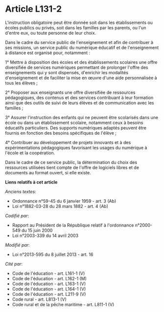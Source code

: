 # Article L131-2

L'instruction obligatoire peut être donnée soit dans les établissements ou écoles publics ou privés, soit dans les familles
par les parents, ou l'un d'entre eux, ou toute personne de leur choix.

Dans le cadre du service public de l'enseignement et afin de contribuer à ses missions, un service public du numérique
éducatif et de l'enseignement à distance est organisé pour, notamment : 

1° Mettre à disposition des écoles et des établissements scolaires une offre diversifiée de services numériques permettant de
prolonger l'offre des enseignements qui y sont dispensés, d'enrichir les modalités d'enseignement et de faciliter la mise en
œuvre d'une aide personnalisée à tous les élèves ; 

2° Proposer aux enseignants une offre diversifiée de ressources pédagogiques, des contenus et des services contribuant à leur
formation ainsi que des outils de suivi de leurs élèves et de communication avec les familles ; 

3° Assurer l'instruction des enfants qui ne peuvent être scolarisés dans une école ou dans un établissement scolaire,
notamment ceux à besoins éducatifs particuliers. Des supports numériques adaptés peuvent être fournis en fonction des besoins
spécifiques de l'élève ; 

4° Contribuer au développement de projets innovants et à des expérimentations pédagogiques favorisant les usages du numérique
à l'école et la coopération. 

Dans le cadre de ce service public, la détermination du choix des ressources utilisées tient compte de l'offre de logiciels
libres et de documents au format ouvert, si elle existe.

**Liens relatifs à cet article**

_Anciens textes_:

  - Ordonnance n°59-45 du 6 janvier 1959 - art. 3 (Ab)
  - Loi n°1882-03-28 du 28 mars 1882 - art. 4 (Ab)

_Codifié par_:

  - Rapport au Président de la République relatif à l'ordonnance n°2000-549 du 15 juin 2000
  - Loi n°2003-339 du 14 avril 2003

_Modifié par_:

  - Loi n°2013-595 du 8 juillet 2013 - art. 16

_Cité par_:

  - Code de l'éducation - art. L161-1 (V)
  - Code de l'éducation - art. L162-1 (M)
  - Code de l'éducation - art. L163-1 (V)
  - Code de l'éducation - art. L164-1 (V)
  - Code de l'éducation - art. L211-9 (V)
  - Code rural - art. L813-1 (V)
  - Code rural et de la pêche maritime - art. L811-1 (V)
